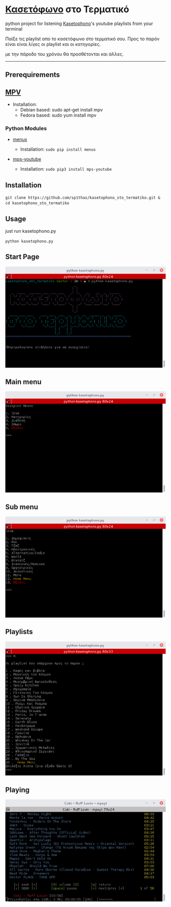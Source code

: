 # [Κασετόφωνο](http://www.kasetophono.com) στο Τερματικό

python project for listening [Kasetophono](http://www.kasetophono.com)'s youtube playlists from your terminal

Παίξε τις playlist απο το κασετόφωνο στο τερματικό σου. Προς το παρόν είναι είναι λίγες οι playlist και οι κατηγορίες.

με την πάροδο του χρόνου θα προσθέτονται και άλλες.

---

## Prerequirements

## [MPV](https://mpv.io/)

* Installation:
  * Debian based:
    sudo apt-get install mpv
  * Fedora based:
    sudo yum install mpv


### Python Modules

* [menus](https://pypi.python.org/pypi/Menus)

  * Installation:
    `sudo pip install menus`


* [mps-youtube](https://github.com/mps-youtube/)

  * Installation:
    `sudo pip3 install mps-youtube`


## Installation

`git clone https://github.com/sp1thas/kasetophono_sto_termatiko.git & cd kasetophono_sto_termatiko`

## Usage

just run kasetophono.py

`python kasetophono.py`

## Start Page

![](/assets/python-start.png)

## Main menu

![](/assets/python-main.png)

## Sub menu

![](/assets/python-submenu.png)

## Playlists

![](/assets/python-playlist.png)

## Playing

![](/assets/python-playing.png)

